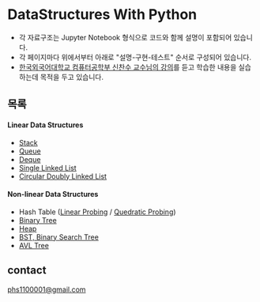 # DataStructures With Python
- 각 자료구조는 Jupyter Notebook 형식으로 코드와 함께 설명이 포함되어 있습니다.
- 각 페이지마다 위에서부터 아래로 "설명-구현-테스트" 순서로 구성되어 있습니다.
- [한국외국어대학교 컴퓨터공학부 신찬수 교수님의 강의](https://www.youtube.com/@ChanSuShin)를 듣고 학습한 내용을 실습하는데 목적을 두고 있습니다. 

## 목록
#### Linear Data Structures
- [Stack](my_stack.ipynb)
- [Queue](my_queue.ipynb)
- [Deque](my_dequeue.ipynb)
- [Single Linked List](single_linked_list.ipynb)
- [Circular Doubly Linked List](circular_doubly_linked_list.ipynb)

#### Non-linear Data Structures
- Hash Table ([Linear Probing](my_hashTable_linearProbing.ipynb) / [Quedratic Probing](my_hashTable_quedraticProbing.ipynb))
- [Binary Tree](binary_tree.ipynb)
- [Heap](max_heap.ipynb)
- [BST, Binary Search Tree](binary_search_tree.ipynb)
- [AVL Tree](AVL_tree.ipynb)

## contact
phs1100001@gmail.com